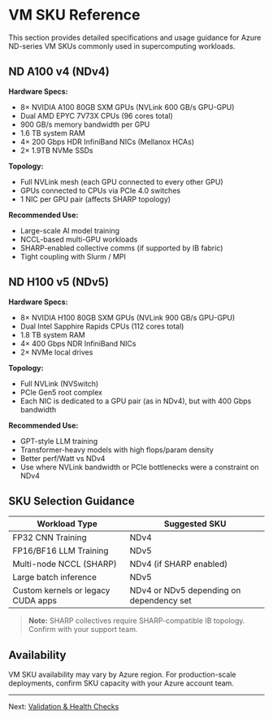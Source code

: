 # VM SKU Reference

This section provides detailed specifications and usage guidance for Azure ND-series VM SKUs commonly used in supercomputing workloads.

## ND A100 v4 (NDv4)

**Hardware Specs:**

- 8× NVIDIA A100 80GB SXM GPUs (NVLink 600 GB/s GPU-GPU)
- Dual AMD EPYC 7V73X CPUs (96 cores total)
- 900 GB/s memory bandwidth per GPU
- 1.6 TB system RAM
- 4× 200 Gbps HDR InfiniBand NICs (Mellanox HCAs)
- 2× 1.9TB NVMe SSDs

**Topology:**

- Full NVLink mesh (each GPU connected to every other GPU)
- GPUs connected to CPUs via PCIe 4.0 switches
- 1 NIC per GPU pair (affects SHARP topology)

**Recommended Use:**

- Large-scale AI model training
- NCCL-based multi-GPU workloads
- SHARP-enabled collective comms (if supported by IB fabric)
- Tight coupling with Slurm / MPI

## ND H100 v5 (NDv5)

**Hardware Specs:**

- 8× NVIDIA H100 80GB SXM GPUs (NVLink 900 GB/s GPU-GPU)
- Dual Intel Sapphire Rapids CPUs (112 cores total)
- 1.8 TB system RAM
- 4× 400 Gbps NDR InfiniBand NICs
- 2× NVMe local drives

**Topology:**

- Full NVLink (NVSwitch)
- PCIe Gen5 root complex
- Each NIC is dedicated to a GPU pair (as in NDv4), but with 400 Gbps bandwidth

**Recommended Use:**

- GPT-style LLM training
- Transformer-heavy models with high flops/param density
- Better perf/Watt vs NDv4
- Use where NVLink bandwidth or PCIe bottlenecks were a constraint on NDv4

## SKU Selection Guidance

| Workload Type              | Suggested SKU |
|---------------------------|---------------|
| FP32 CNN Training         | NDv4          |
| FP16/BF16 LLM Training    | NDv5          |
| Multi-node NCCL (SHARP)   | NDv4 (if SHARP enabled) |
| Large batch inference     | NDv5          |
| Custom kernels or legacy CUDA apps | NDv4 or NDv5 depending on dependency set |

> **Note:** SHARP collectives require SHARP-compatible IB topology. Confirm with your support team.

## Availability

VM SKU availability may vary by Azure region. For production-scale deployments, confirm SKU capacity with your Azure account team.

---

Next: [Validation & Health Checks](validation.md)

